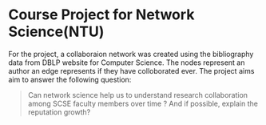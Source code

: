 # Course Project for Network Science(NTU)
For the project, a collaboraion network was created using the bibliography data from DBLP website for Computer Science. The nodes represent an author an edge represents if they have colloborated ever.  The project aims aim to answer the following question: 
>Can network science help us to understand research collaboration among SCSE faculty members over time ?
>And if possible, explain the reputation growth?
